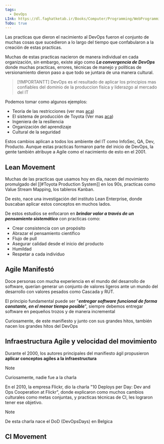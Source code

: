 ```yaml
---
tags:
  - DevOps
LInk: https://dl.faghatketab.ir/Books/Computer/Programming/WebProgramming/The.DevOps.Handbook_faghatketab.ir.pdf
ToDo: true
---
```

Las practicas que dieron el nacimiento al DevOps fueron el conjunto de muchas cosas que sucedieron a lo largo del tiempo que confabularon a la creación de estas practicas.

Muchas de estas practicas nacieron de manera individual en cada organización, sin embargo, existe algo como ***La convergencia de DevOps*** donde muchas practicas, errores, técnicas de manejo y políticas de versionamiento dieron paso a que todo se juntara de una manera cultural.

>[!IMPORTANTT]
>DevOps es el resultado de aplicar los principios mas confiables del dominio de la produccion fisica y liderazgo al mercado del IT

Podemos tomar como algunos ejemplos:
- Teoria de las restricciones (ver mas [aca](https://www.leanproduction.com/theory-of-constraints/))
- El sistema de producción de Toyota (Ver mas [aca](https://es.wikipedia.org/wiki/Sistema_de_producci%C3%B3n_Toyota))
- Ingeniera de la resiliencia
- Organización del aprendizaje
- Cultural de la seguridad

Estos cambios aplican a todos los ambiente del IT como InfoSec, QA, Dev, Producto. Aunque estas practicas formaron parte del inicio de DevOps, la gente también atribuye a Agile como el nacimiento de esto en el 2001.

## Lean Movement

Muchas de las practicas que usamos hoy en día, nacen del movimiento promulgado del [[#Toyota Production System]] en los 90s, practicas como Value Stream Mapping, los tableros Kanban.

De esto, nace una investigación del instituto Lean Enterprise, donde buscaban aplicar estos conceptos en muchos lados.

De estos estudios se enfocaron en ***brindar valor a través de un pensamiento sistemático*** con practicas como:

- Crear consistencia con un propósito
- Abrazar el pensamiento científico
- Flujo de pull
- Asegurar calidad desde el inicio del producto
- Humildad
- Respetar a cada individuo

## Agile Manifestó
Doce personas con mucha experiencia en el mundo del desarrollo de software, querían generar un conjunto de valores ligeros ante un mundo del desarrollo con valores pesados como Cascada y RUT.

El principio fundamental puede ser "***entregar software funcional de forma constante, en el menor tiempo posible***", siempre debemos entregar software en pequeños trozos y de manera incremental

Curiosamente, de este manifiesto y junto con sus grandes hitos, también nacen los grandes hitos del DevOps

## Infraestructura Agile y velocidad del movimiento
Durante el 2000, los autores principales del manifiesto ágil propusieron **aplicar conceptos agiles a la infraestructura**

>[!NOTE]
>Curiosamente, nadie fue a la charla

En el 2010, la empresa Flickr, dio la charla "10 Deploys per Day: Dev and Ops Cooperation at Flickr", donde explicaron como muchos cambios culturales como metas conjuntas, y practicas técnicas de CI, les lograron tener ese objetivo.

>[!NOTE]
>De esta charla nace el DoD (DevOpsDays) en Belgica

## CI Movement
